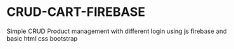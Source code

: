 # CRUD-CART-FIREBASE
Simple CRUD Product management with different login using js firebase and basic html css bootstrap
